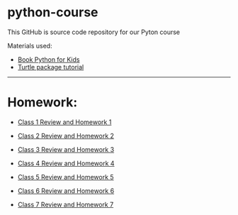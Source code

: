 # python-course

This GitHub is source code repository for our Pyton course


Materials used:
- [Book Python for Kids](https://www.amazon.com/Python-Kids-Playful-Introduction-Programming/dp/1593274076)
- [Turtle package tutorial](https://realpython.com/beginners-guide-python-turtle/)


--- 


# Homework:
- [Class 1 Review and Homework 1](homework/Homework1.md)

- [Class 2 Review and Homework 2](homework/Homework2.md)

- [Class 3 Review and Homework 3](homework/Homework3.md)

- [Class 4 Review and Homework 4](homework/Homework4.md)

- [Class 5 Review and Homework 5](homework/Homework5.md)

- [Class 6 Review and Homework 6](homework/Homework6.md)

- [Class 7 Review and Homework 7](homework/Homework7.md)
